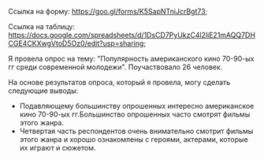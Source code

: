 Ссылка на форму: https://goo.gl/forms/K5SapNTniJcrBgt73;

Ссылка на таблицу: https://docs.google.com/spreadsheets/d/1DsCD7PyUkzC4l2liE21mAQQ7DHCGE4CKXwgVtoD5Oz0/edit?usp=sharing;

Я провела опрос на тему: "Популярность американского кино 70-90-ых гг среди современной молодежи". Поучаствовало 26 человек.

На основе результатов опроса, который я провела, могу сделать следующие выводы:
* Подавляющему большинству опрошенных интересно американское кино 70-90-ых гг.Большинство опрошенных часто смотрят фильмы этого жанра.
* Четвертая часть респондентов очень внимательно смотрит фильмы этого жанра и хорошо ознакомлены с героями, актерами, которые их играют и сюжетом.
